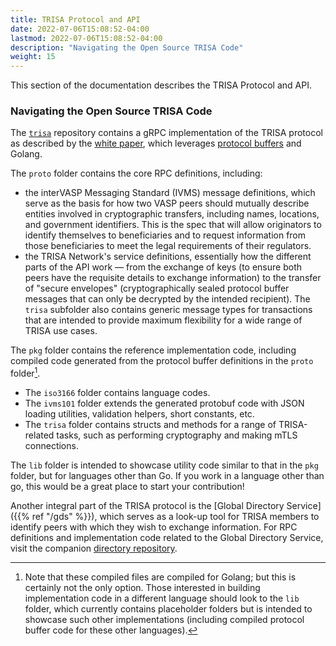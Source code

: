 ```yaml
---
title: TRISA Protocol and API
date: 2022-07-06T15:08:52-04:00
lastmod: 2022-07-06T15:08:52-04:00
description: "Navigating the Open Source TRISA Code"
weight: 15
---
```


This section of the documentation describes the TRISA Protocol and API.

###  Navigating the Open Source TRISA Code

The [`trisa`](https://github.com/trisacrypto/trisa) repository contains a gRPC implementation of the TRISA protocol as described by the [white paper](https://trisa.io/trisa-whitepaper/), which leverages [protocol buffers](https://grpc.io/) and Golang.

The `proto` folder contains the core RPC definitions, including:
 - the interVASP Messaging Standard (IVMS) message definitions, which serve as the basis for how two VASP peers should mutually describe entities involved in cryptographic transfers, including names, locations, and government identifiers. This is the spec that will allow originators to identify themselves to beneficiaries and to request information from those beneficiaries to meet the legal requirements of their regulators.
 - the TRISA Network's service definitions, essentially how the different parts of the API work &mdash; from the exchange of keys (to ensure both peers have the requisite details to exchange information) to the transfer of "secure envelopes" (cryptographically sealed protocol buffer messages that can only be decrypted by the intended recipient). The `trisa` subfolder also contains generic message types for transactions that are intended to provide maximum flexibility for a wide range of TRISA use cases.

The `pkg` folder contains the reference implementation code, including compiled code generated from the protocol buffer definitions in the `proto` folder[^1].
 - The `iso3166` folder contains language codes.
 - The `ivms101` folder extends the generated protobuf code with JSON loading utilities, validation helpers, short constants, etc.
 - The `trisa` folder contains structs and methods for a range of TRISA-related tasks, such as performing cryptography and making mTLS connections.

 The `lib` folder is intended to showcase utility code similar to that in the `pkg` folder, but for languages other than Go. If you work in a language other than go, this would be a great place to start your contribution!

[^1]: Note that these compiled files are compiled for Golang; but this is certainly not the only option. Those interested in building implementation code in a different language should look to the `lib` folder, which currently contains placeholder folders but is intended to showcase such other implementations (including compiled protocol buffer code for these other languages).

Another integral part of the TRISA protocol is the [Global Directory Service]({{% ref "/gds" %}}), which serves as a look-up tool for TRISA members to identify peers with which they wish to exchange information. For RPC definitions and implementation code related to the Global Directory Service, visit the companion [directory repository](https://github.com/trisacrypto/directory).



